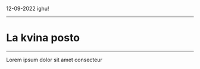 <p class="date">12-09-2022 <i class="icon-book"></i> ighu!</p>

___

# La kvina posto

___

Lorem ipsum dolor sit amet consecteur
